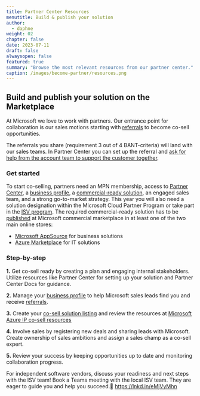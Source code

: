 ```yaml
---
title: Partner Center Resources
menutitle: Build & publish your solution
author: 
  - daphne
weight: 02
chapter: false
date: 2023-07-11
draft: false
alwaysopen: false
featured: true
summary: "Browse the most relevant resources from our partner center."
caption: /images/become-partner/resources.png
---
```

## Build and publish your solution on the Marketplace
At Microsoft we love to work with partners. Our entrance point for collaboration is our sales motions starting with [<u>referrals</u>](https://learn.microsoft.com/en-us/partner-center/referrals) to become co-sell opportunities.

The referrals you share (requirement 3 out of 4 BANT-criteria) will land with our sales teams. In Partner Center you can set up the referral and [<u>ask for help from the account team to support the customer together</u>](https://learn.microsoft.com/en-us/partner-center/co-sell-overview).

### Get started
To start co-selling, partners need an MPN membership, access to [<u>Partner Center</u>](https://partner.microsoft.com/en-us/), a [<u>business profile</u>](https://learn.microsoft.com/en-us/partner-center/create-a-marketing-profile), a [<u>commercial-ready solution</u>](https://learn.microsoft.com/en-us/partner-center/co-sell-configure), an engaged sales team, and a strong go-to-market strategy. This year you will also need a solution designation within the Microsoft Cloud Partner Program or take part in the [<u>ISV program</u>](https://partner.microsoft.com/en-us/asset/collection/independent-software-vendor-resources#/). The required commercial-ready solution has to be [<u>published</u>](https://learn.microsoft.com/en-us/partner-center/marketplace/publisher-guide-by-offer-type) at Microsoft commercial marketplace in at least one of the two main online stores:

-   [<u>Microsoft AppSource</u>](https://appsource.microsoft.com/) for business solutions
-   [<u>Azure Marketplace</u>](https://azuremarketplace.microsoft.com/) for IT solutions

### Step-by-step
**1.**  Get co-sell ready by creating a plan and engaging internal stakeholders. Utilize resources like Partner Center for setting up your solution and Partner Center Docs for guidance.

**2.**  Manage your [<u>business profile</u>](https://learn.microsoft.com/en-us/partner-center/create-a-marketing-profile) to help Microsoft sales leads find you and receive [<u>referrals</u>](https://learn.microsoft.com/en-us/partner-center/referrals).

**3.** Create your [<u>co-sell solution listing</u>](https://learn.microsoft.com/en-us/partner-center/co-sell-configure) and review the resources at [<u>Microsoft Azure IP co-sell resources</u>](https://partner.microsoft.com/en-us/asset/collection/microsoft-azure-ip-co-sell-resources#/)

**4.** Involve sales by registering new deals and sharing leads with Microsoft. Create ownership of sales ambitions and assign a sales champ as a co-sell expert.

**5.** Review your success by keeping opportunities up to date and monitoring collaboration progress.

For independent software vendors, discuss your readiness and next steps with the ISV team! Book a Teams meeting with the local ISV team. They are eager to guide you and help you succeed.🚀 [<u>https://lnkd.in/eMjVyMhn</u>](https://lnkd.in/eMjVyMhn)
